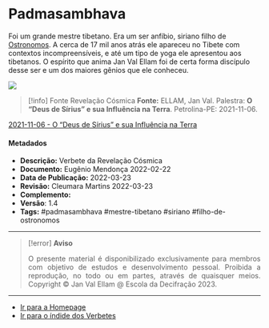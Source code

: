 # Padmasambhava

Foi um grande mestre tibetano. Era um ser anfíbio, siriano filho de [Ostronomos](Ostronomos.md). A cerca de 17 mil anos atrás ele apareceu no Tibete com contextos incompreensíveis, e até um tipo de yoga ele apresentou aos tibetanos. O espírito que anima Jan Val Ellam foi de certa forma discípulo desse ser e um dos maiores gênios que ele conheceu.

![](2021-11-06-ficha-4.jpg)

> [!info] Fonte Revelação Cósmica
> **Fonte:** ELLAM, Jan Val. Palestra: **O “Deus de Sírius” e sua Influência na Terra**. Petrolina-PE: 2021-11-06.

[2021-11-06 - O “Deus de Sírius” e sua Influência na Terra](Árvore%20do%20Conhecimento/Fichas/Grupo%20II%20-%20Temática%20Extreterrestre/2021-11-06%20-%20O%20“Deus%20de%20Sírius”%20e%20sua%20Influência%20na%20Terra.md)

#### Metadados

-   **Descrição:** Verbete da Revelação Cósmica
-   **Documento:** Eugênio Mendonça 2022-02-22
-   **Data de Publicação:** 2022-03-23
-   **Revisão:** Cleumara Martins 2022-03-23
-   **Complemento:**
-   **Versão**: 1.4
-   **Tags:** #padmasambhava #mestre-tibetano #siriano #filho-de-ostronomos

---
> [!error] **Aviso**
> <p align="justify">O presente material é disponibilizado exclusivamente para membros com objetivo de estudos e desenvolvimento pessoal. Proibida a reprodução, no todo ou em partes, através de quaisquer meios. Copyright © Jan Val Ellam @ Escola da Decifração 2023. </p>

---
- [Ir para a Homepage](Homepage.canvas)
- [Ir para o índide dos Verbetes](ÍNDIDE%20GERAL%20DOS%20VERBETES.canvas)